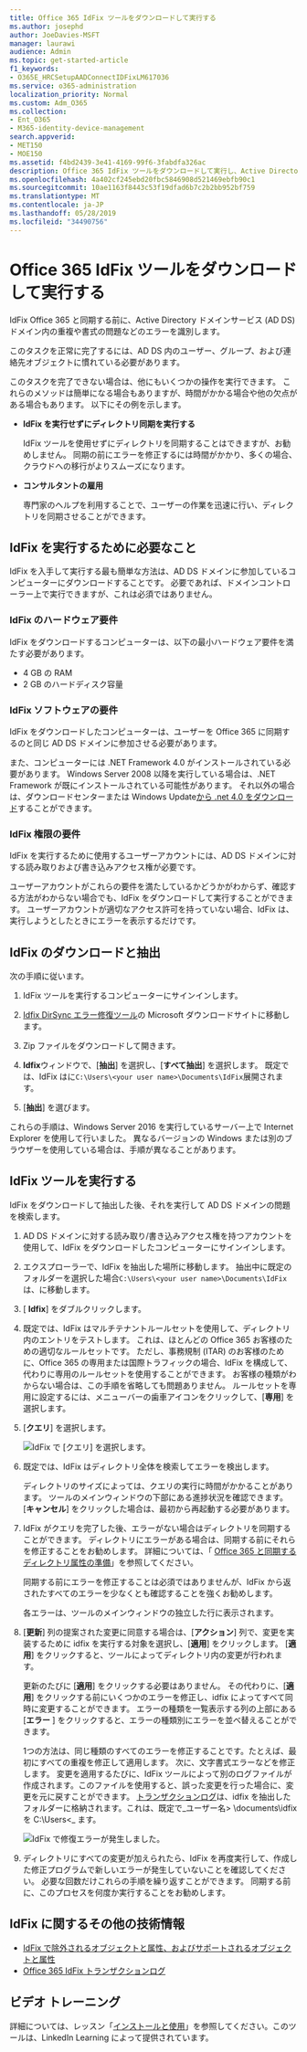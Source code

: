 ```yaml
---
title: Office 365 IdFix ツールをダウンロードして実行する
ms.author: josephd
author: JoeDavies-MSFT
manager: laurawi
audience: Admin
ms.topic: get-started-article
f1_keywords:
- O365E_HRCSetupAADConnectIDFixLM617036
ms.service: o365-administration
localization_priority: Normal
ms.custom: Adm_O365
ms.collection:
- Ent_O365
- M365-identity-device-management
search.appverid:
- MET150
- MOE150
ms.assetid: f4bd2439-3e41-4169-99f6-3fabdfa326ac
description: Office 365 IdFix ツールをダウンロードして実行し、Active Directory ドメインサービス (AD DS) をクリーンアップしてから Office 365 に同期する方法。
ms.openlocfilehash: 4a402cf245ebd20fbc5846908d521469ebfb90c1
ms.sourcegitcommit: 10ae1163f8443c53f19dfad6b7c2b2bb952bf759
ms.translationtype: MT
ms.contentlocale: ja-JP
ms.lasthandoff: 05/28/2019
ms.locfileid: "34490756"
---
```

# <a name="download-and-run-the-office-365-idfix-tool"></a>Office 365 IdFix ツールをダウンロードして実行する


IdFix Office 365 と同期する前に、Active Directory ドメインサービス (AD DS) ドメイン内の重複や書式の問題などのエラーを識別します。 
  
このタスクを正常に完了するには、AD DS 内のユーザー、グループ、および連絡先オブジェクトに慣れている必要があります。
  
このタスクを完了できない場合は、他にもいくつかの操作を実行できます。 これらのメソッドは簡単になる場合もありますが、時間がかかる場合や他の欠点がある場合もあります。 以下にその例を示します。
  
- **IdFix を実行せずにディレクトリ同期を実行する** 

  IdFix ツールを使用せずにディレクトリを同期することはできますが、お勧めしません。 同期の前にエラーを修正するには時間がかかり、多くの場合、クラウドへの移行がよりスムーズになります。 

- **コンサルタントの雇用** 

  専門家のヘルプを利用することで、ユーザーの作業を迅速に行い、ディレクトリを同期させることができます。 
    
## <a name="what-you-need-to-run-idfix"></a>IdFix を実行するために必要なこと

IdFix を入手して実行する最も簡単な方法は、AD DS ドメインに参加しているコンピューターにダウンロードすることです。 必要であれば、ドメインコントローラー上で実行できますが、これは必須ではありません。
  
### <a name="idfix-hardware-requirements"></a>IdFix のハードウェア要件

IdFix をダウンロードするコンピューターは、以下の最小ハードウェア要件を満たす必要があります。
  
- 4 GB の RAM
- 2 GB のハードディスク容量
   
### <a name="idfix-software-requirements"></a>IdFix ソフトウェアの要件

IdFix をダウンロードしたコンピューターは、ユーザーを Office 365 に同期するのと同じ AD DS ドメインに参加させる必要があります。 

また、コンピューターには .NET Framework 4.0 がインストールされている必要があります。 Windows Server 2008 以降を実行している場合は、.NET Framework が既にインストールされている可能性があります。 それ以外の場合は、ダウンロードセンターまたは Windows Update[から .net 4.0 をダウンロード](https://go.microsoft.com/fwlink/p/?LinkId=400475)することができます。 
  
### <a name="idfix-permissions-requirements"></a>IdFix 権限の要件

IdFix を実行するために使用するユーザーアカウントには、AD DS ドメインに対する読み取りおよび書き込みアクセス権が必要です。
  
ユーザーアカウントがこれらの要件を満たしているかどうかがわからず、確認する方法がわからない場合でも、IdFix をダウンロードして実行することができます。 ユーザーアカウントが適切なアクセス許可を持っていない場合、IdFix は、実行しようとしたときにエラーを表示するだけです。
  
## <a name="download-and-extract-idfix"></a>IdFix のダウンロードと抽出

次の手順に従います。 
  
1. IdFix ツールを実行するコンピューターにサインインします。
    
2. [Idfix DirSync エラー修復ツール](https://go.microsoft.com/fwlink/?linkid=867219)の Microsoft ダウンロードサイトに移動します。
    
3. Zip ファイルをダウンロードして開きます。
    
3. **Idfix**ウィンドウで、[**抽出**] を選択し、[**すべて抽出**] を選択します。 既定では、IdFix はに`C:\Users\<your user name>\Documents\IdFix`展開されます。 
    
6. [**抽出**] を選びます。

これらの手順は、Windows Server 2016 を実行しているサーバー上で Internet Explorer を使用して行いました。 異なるバージョンの Windows または別のブラウザーを使用している場合は、手順が異なることがあります。
    
## <a name="run-the-idfix-tool"></a>IdFix ツールを実行する

IdFix をダウンロードして抽出した後、それを実行して AD DS ドメインの問題を検索します。
  
1. AD DS ドメインに対する読み取り/書き込みアクセス権を持つアカウントを使用して、IdFix をダウンロードしたコンピューターにサインインします。
    
2. エクスプローラーで、IdFix を抽出した場所に移動します。 抽出中に既定のフォルダーを選択した場合`C:\Users\<your user name>\Documents\IdFix`は、に移動します。 
    
3. [ **Idfix**] をダブルクリックします。 
  
4. 既定では、IdFix はマルチテナントルールセットを使用して、ディレクトリ内のエントリをテストします。 これは、ほとんどの Office 365 お客様のための適切なルールセットです。 ただし、事務規制 (ITAR) のお客様のために、Office 365 の専用または国際トラフィックの場合、IdFix を構成して、代わりに専用のルールセットを使用することができます。 お客様の種類がわからない場合は、この手順を省略しても問題ありません。 ルールセットを専用に設定するには、メニューバーの歯車アイコンをクリックして、[**専用**] を選択します。
    
5. [**クエリ**] を選択します。
    
    ![IdFix で [クエリ] を選択します。](media/a07a7aa7-d0ac-4817-8757-946019813a57.JPG)
  
6. 既定では、IdFix はディレクトリ全体を検索してエラーを検出します。
    
    ディレクトリのサイズによっては、クエリの実行に時間がかかることがあります。 ツールのメインウィンドウの下部にある進捗状況を確認できます。 [**キャンセル**] をクリックした場合は、最初から再起動する必要があります。
  
7. IdFix がクエリを完了した後、エラーがない場合はディレクトリを同期することができます。 ディレクトリにエラーがある場合は、同期する前にそれらを修正することをお勧めします。 詳細については、「 [Office 365 と同期するディレクトリ属性の準備](prepare-directory-attributes-for-synch-with-idfix.md)」を参照してください。
    
    同期する前にエラーを修正することは必須ではありませんが、IdFix から返されたすべてのエラーを少なくとも確認することを強くお勧めします。
    
    各エラーは、ツールのメインウィンドウの独立した行に表示されます。 
    
8. [**更新**] 列の提案された変更に同意する場合は、[**アクション**] 列で、変更を実装するために idfix を実行する対象を選択し、[**適用**] をクリックします。 [**適用**] をクリックすると、ツールによってディレクトリ内の変更が行われます。
    
    更新のたびに [**適用**] をクリックする必要はありません。 その代わりに、[**適用**] をクリックする前にいくつかのエラーを修正し、idfix によってすべて同時に変更することができます。 エラーの種類を一覧表示する列の上部にある [**エラー** ] をクリックすると、エラーの種類別にエラーを並べ替えることができます。 
    
    1つの方法は、同じ種類のすべてのエラーを修正することです。たとえば、最初にすべての重複を修正して適用します。 次に、文字書式エラーなどを修正します。 変更を適用するたびに、IdFix ツールによって別のログファイルが作成されます。このファイルを使用すると、誤った変更を行った場合に、変更を元に戻すことができます。 [トランザクションログ](idfix-transaction-log.md)は、idfix を抽出したフォルダーに格納されます。これは、既定で_ユーザー名> \documents\idfix を C:\Users\<_ ます。 
    
    ![IdFix で修復エラーが発生しました。](media/5f051070-652c-4be7-98bf-312295e32371.png)
  
9. ディレクトリにすべての変更が加えられたら、IdFix を再度実行して、作成した修正プログラムで新しいエラーが発生していないことを確認してください。 必要な回数だけこれらの手順を繰り返すことができます。 同期する前に、このプロセスを何度か実行することをお勧めします。
    
## <a name="additional-resources-on-idfix"></a>IdFix に関するその他の技術情報 

- [IdFix で除外されるオブジェクトと属性、およびサポートされるオブジェクトと属性](idfix-excluded-and-supported-objects-and-attributes.md)  
- [Office 365 IdFix トランザクションログ](idfix-transaction-log.md)
    
## <a name="video-training"></a>ビデオ トレーニング

詳細については、レッスン「[インストールと使用](https://support.office.com/article/install-and-use-the-idfix-tool-4d81d73c-f172-4fd5-8542-f601c0c96aa9?ui=en-US&rs=en-US&ad=US)」を参照してください。このツールは、LinkedIn Learning によって提供されています。
  

